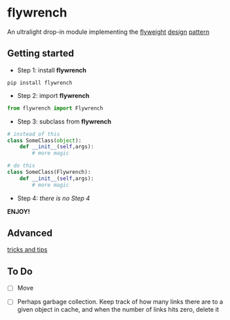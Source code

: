 # flywrench

An ultralight drop-in module implementing the [flyweight](https://en.wikipedia.org/wiki/Flyweight_pattern) [design](https://refactoring.guru/design-patterns/flyweight) [pattern](http://w3sdesign.com/?gr=s06&ugr=proble#gf)

## Getting started

- Step 1: install **flywrench**

```
pip install flywrench
```

- Step 2: import **flywrench**

```python
from flywrench import Flywrench
```

- Step 3: subclass from **flywrench**

```python
# instead of this
class SomeClass(object):
    def __init__(self,args):
        # more magic
```

```python
# do this
class SomeClass(Flywrench):
    def __init__(self,args):
        # more magic
```

- Step 4: *there is no Step 4*

**ENJOY!**

## Advanced

[tricks and tips](advanced.md)

## To Do

- [ ] Move 
- [ ] Perhaps garbage collection. Keep track of how many links there are to a given object in cache, and when the number of links hits zero, delete it


